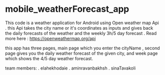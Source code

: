 # mobile_weatherForecast_app

This code is a weather application  for Android using Open weather map Api .
this Api takes the city name or it's coordinates as inputs and gives back the 
daily forecasts of the weather and the weekly 3h/5 day forecast .
Read more here : https://openweathermap.org/api

this app has three pages, main page which you enter the cityName , second page 
gives you the daily weather forecast of the given city, and week page which shows
the 4/5 day weather forecast.

team members:
. elahekhodaie
. aminravanbakhsh
. sinaTavakoli
